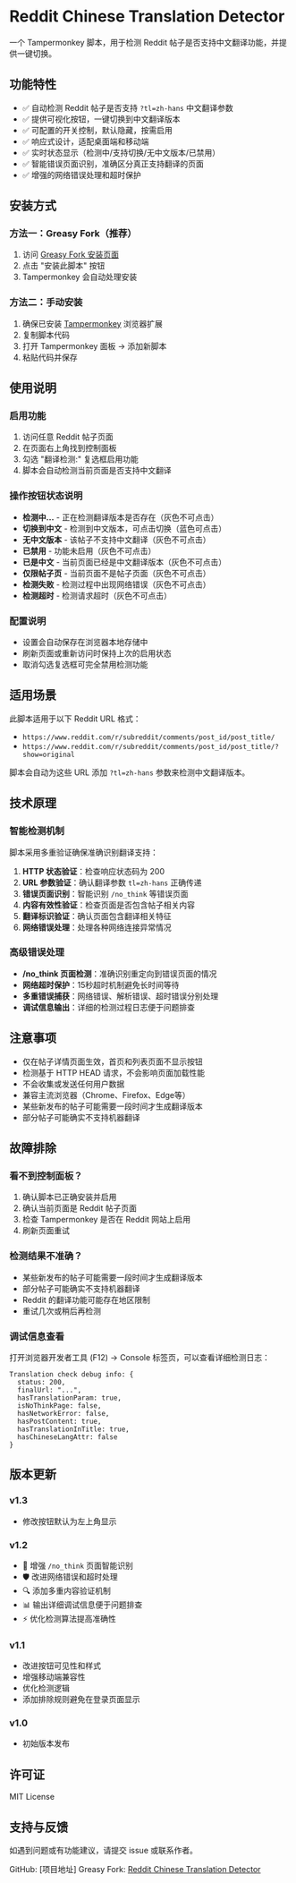 ﻿
# Reddit Chinese Translation Detector

一个 Tampermonkey 脚本，用于检测 Reddit 帖子是否支持中文翻译功能，并提供一键切换。

## 功能特性

- ✅ 自动检测 Reddit 帖子是否支持 `?tl=zh-hans` 中文翻译参数
- ✅ 提供可视化按钮，一键切换到中文翻译版本
- ✅ 可配置的开关控制，默认隐藏，按需启用
- ✅ 响应式设计，适配桌面端和移动端
- ✅ 实时状态显示（检测中/支持切换/无中文版本/已禁用）
- ✅ 智能错误页面识别，准确区分真正支持翻译的页面
- ✅ 增强的网络错误处理和超时保护

## 安装方式

### 方法一：Greasy Fork（推荐）
1. 访问 [Greasy Fork 安装页面](https://greasyfork.org/scripts/reddit-chinese-translation-detector)
2. 点击 "安装此脚本" 按钮
3. Tampermonkey 会自动处理安装

### 方法二：手动安装
1. 确保已安装 [Tampermonkey](https://www.tampermonkey.net/) 浏览器扩展
2. 复制脚本代码
3. 打开 Tampermonkey 面板 → 添加新脚本
4. 粘贴代码并保存

## 使用说明

### 启用功能
1. 访问任意 Reddit 帖子页面
2. 在页面右上角找到控制面板
3. 勾选 "翻译检测:" 复选框启用功能
4. 脚本会自动检测当前页面是否支持中文翻译

### 操作按钮状态说明
- **检测中...** - 正在检测翻译版本是否存在（灰色不可点击）
- **切换到中文** - 检测到中文版本，可点击切换（蓝色可点击）
- **无中文版本** - 该帖子不支持中文翻译（灰色不可点击）
- **已禁用** - 功能未启用（灰色不可点击）
- **已是中文** - 当前页面已经是中文翻译版本（灰色不可点击）
- **仅限帖子页** - 当前页面不是帖子页面（灰色不可点击）
- **检测失败** - 检测过程中出现网络错误（灰色不可点击）
- **检测超时** - 检测请求超时（灰色不可点击）

### 配置说明
- 设置会自动保存在浏览器本地存储中
- 刷新页面或重新访问时保持上次的启用状态
- 取消勾选复选框可完全禁用检测功能

## 适用场景

此脚本适用于以下 Reddit URL 格式：
- `https://www.reddit.com/r/subreddit/comments/post_id/post_title/`
- `https://www.reddit.com/r/subreddit/comments/post_id/post_title/?show=original`

脚本会自动为这些 URL 添加 `?tl=zh-hans` 参数来检测中文翻译版本。

## 技术原理

### 智能检测机制
脚本采用多重验证确保准确识别翻译支持：

1. **HTTP 状态验证**：检查响应状态码为 200
2. **URL 参数验证**：确认翻译参数 `tl=zh-hans` 正确传递
3. **错误页面识别**：智能识别 `/no_think` 等错误页面
4. **内容有效性验证**：检查页面是否包含帖子相关内容
5. **翻译标识验证**：确认页面包含翻译相关特征
6. **网络错误处理**：处理各种网络连接异常情况

### 高级错误处理
- **/no_think 页面检测**：准确识别重定向到错误页面的情况
- **网络超时保护**：15秒超时机制避免长时间等待
- **多重错误捕获**：网络错误、解析错误、超时错误分别处理
- **调试信息输出**：详细的检测过程日志便于问题排查

## 注意事项

- 仅在帖子详情页面生效，首页和列表页面不显示按钮
- 检测基于 HTTP HEAD 请求，不会影响页面加载性能
- 不会收集或发送任何用户数据
- 兼容主流浏览器（Chrome、Firefox、Edge等）
- 某些新发布的帖子可能需要一段时间才生成翻译版本
- 部分帖子可能确实不支持机器翻译

## 故障排除

### 看不到控制面板？
1. 确认脚本已正确安装并启用
2. 确认当前页面是 Reddit 帖子页面
3. 检查 Tampermonkey 是否在 Reddit 网站上启用
4. 刷新页面重试

### 检测结果不准确？
- 某些新发布的帖子可能需要一段时间才生成翻译版本
- 部分帖子可能确实不支持机器翻译
- Reddit 的翻译功能可能存在地区限制
- 重试几次或稍后再检测

### 调试信息查看
打开浏览器开发者工具 (F12) → Console 标签页，可以查看详细检测日志：
```
Translation check debug info: {
  status: 200,
  finalUrl: "...",
  hasTranslationParam: true,
  isNoThinkPage: false,
  hasNetworkError: false,
  hasPostContent: true,
  hasTranslationInTitle: true,
  hasChineseLangAttr: false
}
```

## 版本更新

### v1.3
- 修改按钮默认为左上角显示


### v1.2
- 🚀 增强 `/no_think` 页面智能识别
- 🛡️ 改进网络错误和超时处理
- 🔍 添加多重内容验证机制
- 📊 输出详细调试信息便于问题排查
- ⚡ 优化检测算法提高准确性

### v1.1
- 改进按钮可见性和样式
- 增强移动端兼容性
- 优化检测逻辑
- 添加排除规则避免在登录页面显示

### v1.0
- 初始版本发布

## 许可证

MIT License

## 支持与反馈

如遇到问题或有功能建议，请提交 issue 或联系作者。

GitHub: [项目地址]
Greasy Fork: [Reddit Chinese Translation Detector](https://greasyfork.org/zh-CN/scripts/543406-reddit-chinese-translation-detector)
